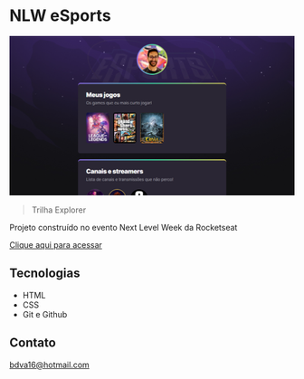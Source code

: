 # NLW eSports

![preview](./_.github/preview.png)

> Trilha Explorer

Projeto construído no evento Next Level Week da Rocketseat

[Clique aqui para acessar](https://brunodvolpe.github.io/nlw-esports-explorer)

## Tecnologias

- HTML
- CSS
- Git e Github

## Contato

bdva16@hotmail.com